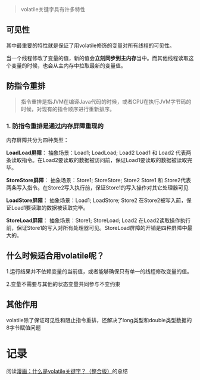 > volatile关键字具有许多特性

## 可见性
其中最重要的特性就是保证了用volatile修饰的变量对所有线程的可见性。

当一个线程修改了变量的值，新的值会**立刻同步到主内存**当中。而其他线程读取这个变量的时候，也会从主内存中拉取最新的变量值。

## 防指令重排
> 指令重排是指JVM在编译Java代码的时候，或者CPU在执行JVM字节码的时候，对现有的指令顺序进行重新排序。

### 1. 防指令重排是通过内存屏障重现的

内存屏障共分为四种类型：

**LoadLoad屏障**：
抽象场景：Load1; LoadLoad; Load2
Load1 和 Load2 代表两条读取指令。在Load2要读取的数据被访问前，保证Load1要读取的数据被读取完毕。

**StoreStore屏障**：
抽象场景：Store1; StoreStore; Store2
Store1 和 Store2代表两条写入指令。在Store2写入执行前，保证Store1的写入操作对其它处理器可见

**LoadStore屏障**：
抽象场景：Load1; LoadStore; Store2
在Store2被写入前，保证Load1要读取的数据被读取完毕。

**StoreLoad屏障**：
抽象场景：Store1; StoreLoad; Load2
在Load2读取操作执行前，保证Store1的写入对所有处理器可见。StoreLoad屏障的开销是四种屏障中最大的。


## 什么时候适合用volatile呢？

1.运行结果并不依赖变量的当前值，或者能够确保只有单一的线程修改变量的值。

2.变量不需要与其他的状态变量共同参与不变约束

## 其他作用
 volatile除了保证可见性和阻止指令重排，还解决了long类型和double类型数据的8字节赋值问题
 
# 记录
阅读[漫画：什么是volatile关键字？（整合版）](https://mp.weixin.qq.com/s/DZkGRTan2qSzJoDAx7QJag##)的总结
